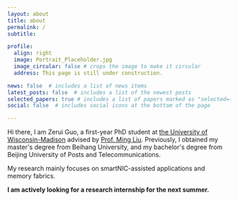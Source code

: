 ```yaml
---
layout: about
title: about
permalink: /
subtitle: 

profile:
  align: right
  image: Portrait_Placeholder.jpg
  image_circular: false # crops the image to make it circular
  address: This page is still under construction.

news: false  # includes a list of news items
latest_posts: false  # includes a list of the newest posts
selected_papers: true # includes a list of papers marked as "selected={true}"
social: false  # includes social icons at the bottom of the page

---
```


Hi there, I am Zerui Guo, a first-year PhD student at [the University of Wisconsin-Madison](https://www.cs.wisc.edu/) advised by [Prof. Ming Liu](https://pages.cs.wisc.edu/~mgliu/index.html).  Previously, I obtained my master's degree from Beihang University, and my bachelor's degree from Beijing University of Posts and Telecommunications.

My research mainly focuses on smartNIC-assisted applications and memory fabrics.

**I am actively looking for a research internship for the next summer.**
